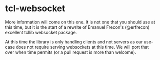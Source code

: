 # tcl-websocket

More information will come on this one.  It is not one that you should
use at this time, but it is the start of a rewrite of Emanuel Frecon's
(@erfrecon) excellent tcllib websocket package.  

At this time the library is only handling clients and not servers as
our use-case does not require serving websockets at this time.  We will
port that over when time permits (or a pull request is more than welcome).
